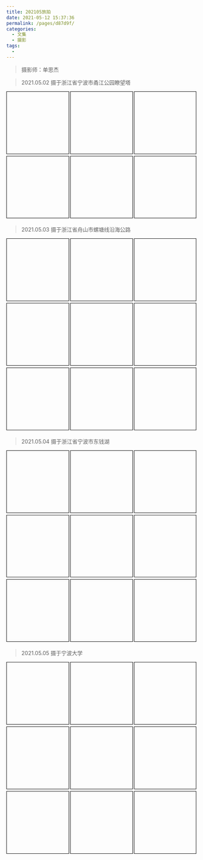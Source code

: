 ```yaml
---
title: 202105旅拍
date: 2021-05-12 15:37:36
permalink: /pages/d87d9f/
categories:
  - 文集
  - 摄影
tags:
  - 
---
```



> 摄影师：单思杰

> 2021.05.02 摄于浙江省宁波市甬江公园瞭望塔

<ul class="figure-list">
  <li>
    <figure style="background-image:url(https://cdn.jsdelivr.net/gh/julie7366/picgo-blog/images/2021-05/67.jpg)">
      <a href="#"></a>
    </figure>
  </li>
  <li>
    <figure style="background-image:url(https://cdn.jsdelivr.net/gh/julie7366/picgo-blog/images/2021-05/62.jpg)">
      <a href="#"></a>
    </figure>
  </li>
   <li>
    <figure style="background-image:url(https://cdn.jsdelivr.net/gh/julie7366/picgo-blog/images/2021-05/63.jpg)">
      <a href="#"></a>
    </figure>
  </li>
  <li>
    <figure style="background-image:url(https://cdn.jsdelivr.net/gh/julie7366/picgo-blog/images/2021-05/64.jpg)">
      <a href="#"></a>
    </figure>
  </li>

   <li>
    <figure style="background-image:url(https://cdn.jsdelivr.net/gh/julie7366/picgo-blog/images/2021-05/65.jpg)">
      <a href="#"></a>
    </figure>
  </li>
  <li>
    <figure style="background-image:url(https://cdn.jsdelivr.net/gh/julie7366/picgo-blog/images/2021-05/66.jpg)">
      <a href="#"></a>
    </figure>
  </li>
</ul>

> 2021.05.03 摄于浙江省舟山市螺塘线沿海公路 

<ul class="figure-list">
  <li>
    <figure style="background-image:url(https://cdn.jsdelivr.net/gh/julie7366/picgo-blog/images/2021-05/1.jpg)">
      <a href="#"></a>
    </figure>
  </li>
  <li>
    <figure style="background-image:url(https://cdn.jsdelivr.net/gh/julie7366/picgo-blog/images/2021-05/2.jpg)">
      <a href="#"></a>
    </figure>
  </li>
   <li>
    <figure style="background-image:url(https://cdn.jsdelivr.net/gh/julie7366/picgo-blog/images/2021-05/3.jpg)">
      <a href="#"></a>
    </figure>
  </li>
  <li>
    <figure style="background-image:url(https://cdn.jsdelivr.net/gh/julie7366/picgo-blog/images/2021-05/4.jpg)">
      <a href="#"></a>
    </figure>
  </li>

   <li>
    <figure style="background-image:url(https://cdn.jsdelivr.net/gh/julie7366/picgo-blog/images/2021-05/5.jpg)">
      <a href="#"></a>
    </figure>
  </li>
  <li>
    <figure style="background-image:url(https://cdn.jsdelivr.net/gh/julie7366/picgo-blog/images/2021-05/6.jpg)">
      <a href="#"></a>
    </figure>
  </li>
  <li>
    <figure style="background-image:url(https://cdn.jsdelivr.net/gh/julie7366/picgo-blog/images/2021-05/7.jpg)">
      <a href="#"></a>
    </figure>
  </li>

   <li>
    <figure style="background-image:url(https://cdn.jsdelivr.net/gh/julie7366/picgo-blog/images/2021-05/8.jpg)">
      <a href="#"></a>
    </figure>
  </li>
  <li>
    <figure style="background-image:url(https://cdn.jsdelivr.net/gh/julie7366/picgo-blog/images/2021-05/9.jpg)">
      <a href="#"></a>
    </figure>
  </li>
</ul>

> 2021.05.04 摄于浙江省宁波市东钱湖

<ul class="figure-list">
  <li>
    <figure style="background-image:url(https://cdn.jsdelivr.net/gh/julie7366/picgo-blog/images/2021-05/11.jpg)">
      <a href="#"></a>
    </figure>
  </li>
  <li>
    <figure style="background-image:url(https://cdn.jsdelivr.net/gh/julie7366/picgo-blog/images/2021-05/12.jpg)">
      <a href="#"></a>
    </figure>
  </li>
   <li>
    <figure style="background-image:url(https://cdn.jsdelivr.net/gh/julie7366/picgo-blog/images/2021-05/13.jpg)">
      <a href="#"></a>
    </figure>
  </li>
  <li>
    <figure style="background-image:url(https://cdn.jsdelivr.net/gh/julie7366/picgo-blog/images/2021-05/14.jpg)">
      <a href="#"></a>
    </figure>
  </li>

   <li>
    <figure style="background-image:url(https://cdn.jsdelivr.net/gh/julie7366/picgo-blog/images/2021-05/15.jpg)">
      <a href="#"></a>
    </figure>
  </li>
  <li>
    <figure style="background-image:url(https://cdn.jsdelivr.net/gh/julie7366/picgo-blog/images/2021-05/16.jpg)">
      <a href="#"></a>
    </figure>
  </li>
  <li>
    <figure style="background-image:url(https://cdn.jsdelivr.net/gh/julie7366/picgo-blog/images/2021-05/17.jpg)">
      <a href="#"></a>
    </figure>
  </li>

   <li>
    <figure style="background-image:url(https://cdn.jsdelivr.net/gh/julie7366/picgo-blog/images/2021-05/18.jpg)">
      <a href="#"></a>
    </figure>
  </li>
  <li>
    <figure style="background-image:url(https://cdn.jsdelivr.net/gh/julie7366/picgo-blog/images/2021-05/19.jpg)">
      <a href="#"></a>
    </figure>
  </li>
</ul>

> 2021.05.05 摄于宁波大学  

<ul class="figure-list">
  <li>
    <figure style="background-image:url(https://cdn.jsdelivr.net/gh/julie7366/picgo-blog/images/2021-05/21.jpg)">
      <a href="#"></a>
    </figure>
  </li>
  <li>
    <figure style="background-image:url(https://cdn.jsdelivr.net/gh/julie7366/picgo-blog/images/2021-05/22.jpg)">
      <a href="#"></a>
    </figure>
  </li>
   <li>
    <figure style="background-image:url(https://cdn.jsdelivr.net/gh/julie7366/picgo-blog/images/2021-05/23.jpg)">
      <a href="#"></a>
    </figure>
  </li>
  <li>
    <figure style="background-image:url(https://cdn.jsdelivr.net/gh/julie7366/picgo-blog/images/2021-05/24.jpg)">
      <a href="#"></a>
    </figure>
  </li>

   <li>
    <figure style="background-image:url(https://cdn.jsdelivr.net/gh/julie7366/picgo-blog/images/2021-05/25.jpg)">
      <a href="#"></a>
    </figure>
  </li>
  <li>
    <figure style="background-image:url(https://cdn.jsdelivr.net/gh/julie7366/picgo-blog/images/2021-05/26.jpg)">
      <a href="#"></a>
    </figure>
  </li>
  <li>
    <figure style="background-image:url(https://cdn.jsdelivr.net/gh/julie7366/picgo-blog/images/2021-05/27.jpg)">
      <a href="#"></a>
    </figure>
  </li>

   <li>
    <figure style="background-image:url(https://cdn.jsdelivr.net/gh/julie7366/picgo-blog/images/2021-05/28.jpg)">
      <a href="#"></a>
    </figure>
  </li>
  <li>
    <figure style="background-image:url(https://cdn.jsdelivr.net/gh/julie7366/picgo-blog/images/2021-05/29.jpg)">
      <a href="#"></a>
    </figure>
  </li>
</ul>

<style scope>
	.figure-list{
		margin: 0;
		padding: 0;
	}
	.figure-list:after{
		content: "";
		display: block;
		clear: both;
		height: 0;
		overflow: hidden;
		visibility: hidden;
	}
	.figure-list li{
		list-style: none;
		float: left;
		width: 32.3%;
		margin: 0 1% 1% 0;
	}
	.figure-list figure{
		border: 1px solid #000;
		position: relative;
		width: 100%;
		height: 0;
		overflow: hidden;
		margin: 0;
		padding-bottom: 100%; /* 关键就在这里 */
		background-position: center;
		background-repeat: no-repeat;
		background-size: cover;
	}
	.figure-list figure a{
		display: block;
		position: absolute;
		width: 100%;
		top: 0;
		bottom: 0;
	}
</style>
